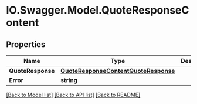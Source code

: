 # IO.Swagger.Model.QuoteResponseContent
## Properties

Name | Type | Description | Notes
------------ | ------------- | ------------- | -------------
**QuoteResponse** | [**QuoteResponseContentQuoteResponse**](QuoteResponseContentQuoteResponse.md) |  | [optional] 
**Error** | **string** |  | [optional] 

[[Back to Model list]](../README.md#documentation-for-models) [[Back to API list]](../README.md#documentation-for-api-endpoints) [[Back to README]](../README.md)

